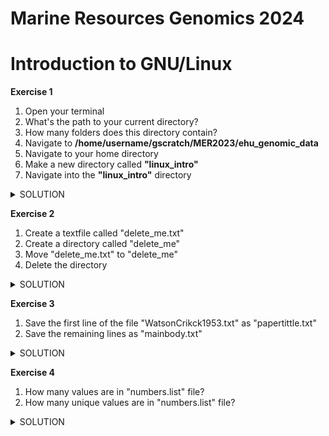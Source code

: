 # Marine Resources Genomics 2024


# Introduction to GNU/Linux

**Exercise 1**

1. Open your terminal
2. What's the path to your current directory?
3. How many folders does this directory contain?
4. Navigate to **/home/username/gscratch/MER2023/ehu_genomic_data**
5. Navigate to your home directory
6. Make a new directory called **"linux_intro"**
7. Navigate into the **"linux_intro"** directory

<details><summary>SOLUTION</summary>
<p>
  
```
pwd
```
  
```
ls
```
  
```
cd /home/username/gscratch/MER2023/ehu_genomic_data
```
```
cd
```
```
mkdir linux_intro
```
```
cd /linux_intro
```
</p>
</details>

**Exercise 2**
1. Create a textfile called "delete_me.txt"
2. Create a directory called "delete_me"
3. Move "delete_me.txt" to "delete_me"
4. Delete the directory

<details><summary>SOLUTION</summary>
<p>
  
```
touch delete_me.txt
```

```
mkdir delete_me
```
```
mv delete_me.txt delete_me
``` 
```
rm -r delete_me
```
  
</p>
</details>

**Exercise 3**
1) Save the first line of the file "WatsonCrikck1953.txt" as "papertittle.txt"
2) Save the remaining lines as "mainbody.txt"

<details><summary>SOLUTION</summary>
<p>
  
```
head -1 WatsonCrick1953.txt > papertitle.txt
```

```
tail -n +2 WatsonCrick1953.txt > mainbody.txt
```
</p>
</details>

**Exercise 4**
1) How many values are in "numbers.list" file?
2) How many unique values are in "numbers.list" file?

<details><summary>SOLUTION</summary>
<p>
  
```
wc -l numbers.list
```

```
uniq numbers.list | wc -l
```
</p>
</details>
